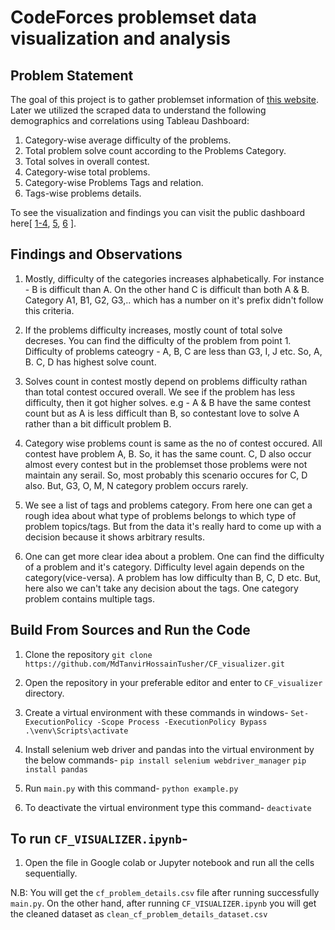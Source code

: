 # CodeForces problemset data visualization and analysis

## Problem Statement

The goal of this project is to gather problemset information of [this website](https://codeforces.com/problemset).
Later we utilized the scraped data to understand the following demographics and correlations using Tableau Dashboard:

1. Category-wise average difficulty of the problems.
2. Total problem solve count according to the Problems Category.
3. Total solves in overall contest.
4. Category-wise total problems.
5. Category-wise Problems Tags and relation.
6. Tags-wise problems details.

To see the visualization and findings you can visit the public dashboard here[ [1-4](https://public.tableau.com/app/profile/md.tanvir.hossain/viz/CF_visualizer_1/visualization), 
[5](https://public.tableau.com/app/profile/md.tanvir.hossain/viz/CF_visualizer_2/Sheet3), [6](https://public.tableau.com/app/profile/md.tanvir.hossain/viz/CF_visualizer_3/Sheet5) ].



## Findings and Observations

1. Mostly, difficulty of the categories increases alphabetically. For instance - B is difficult than A. On the other hand C is difficult than both A & B. Category A1, B1, G2, G3,.. which has a number on it's       prefix didn't follow this criteria.

2. If the problems difficulty increases, mostly count of total solve decreses. You can find the difficulty of the problem from point 1. Difficulty of problems cateogry - A, B, C are less than G3, I, J etc.
   So, A, B. C, D has highest solve count.

3. Solves count in contest mostly depend on problems difficulty rathan than total contest occured overall. We see if the problem has less difficulty, then it got higher solves. e.g - A & B have the same          contest count but as A is less difficult than B, so contestant love to solve A rather than a bit difficult problem B.

4. Category wise problems count is same as the no of contest occured. All contest have problem A, B. So, it has the same count. C, D also occur almost every contest but in the problemset those problems were not maintain any serail. So, most probably this scenario occures for C, D also. But, G3, O, M, N category problem occurs rarely.

5. We see a list of tags and problems category. From here one can get a rough idea about what type of problems belongs to which type of problem topics/tags. But from the data it's really hard to come up with     a decision because it shows arbitrary results.

6. One can get more clear idea about a problem. One can find the difficulty of a problem and it's category. Difficulty level again depends on the category(vice-versa). A problem has low difficulty than B, C,     D etc. But, here also we can't take any decision about the tags. One category problem contains multiple tags.



## Build From Sources and Run the Code

1. Clone the repository
   `git clone https://github.com/MdTanvirHossainTusher/CF_visualizer.git`

2. Open the repository in your preferable editor and enter to `CF_visualizer` directory.

3. Create a virtual environment with these commands in windows-
   `Set-ExecutionPolicy -Scope Process -ExecutionPolicy Bypass`
   `.\venv\Scripts\activate`

4. Install selenium web driver and pandas into the virtual environment by the below commands-
   `pip install selenium webdriver_manager`
   `pip install pandas`

5. Run `main.py` with this command-
   `python example.py`

6. To deactivate the virtual environment type this command-
   `deactivate`

   
## To run `CF_VISUALIZER.ipynb`-

1. Open the file in Google colab or Jupyter notebook and run all the cells sequentially.


N.B: You will get the `cf_problem_details.csv` file after running successfully `main.py`. On the other hand, after running `CF_VISUALIZER.ipynb` you will get the cleaned dataset as `clean_cf_problem_details_dataset.csv`





